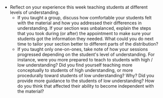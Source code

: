 * Reflect on your experience this week teaching students at different levels of understanding.
  * If you taught a group, discuss how comfortable your students felt with the material and how you addressed their differences in understanding. If your section was unbalanced, explain the steps that you took during (or after) the appointment to make sure your students got the information they needed. What could you do next time to tailor your section better to different parts of the distribution?
  * If you taught only one-on-ones, take note of how your sessions progressed depending on the student's level of understanding. For instance, were you more prepared to teach to students with high / low understanding? Did you find yourself teaching more conceptually to students of high understanding, or more procedurally toward students of low understanding? Why? Did you provide more guidance to the students of low understanding? How do you think that affected their ability to become independent with the material?